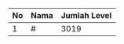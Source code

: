 | No | Nama            | Jumlah Level |
|----|-----------------|--------------|
| 1  | #    |    3019        |
